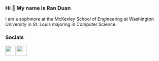 ### Hi 👋 My name is Ran Duan

I am a sophmore at the McKevley School of Engineering at Washington University in St. Louis majoring in Computer Science.


### Socials

<p align="left"> <a href="https://www.github.com/EricYou2" target="_blank" rel="noreferrer"><img src="https://raw.githubusercontent.com/danielcranney/readme-generator/main/public/icons/socials/github.svg" width="32" height="32" /></a> <a href="https://www.linkedin.com/in/ran-duan03/" target="_blank" rel="noreferrer"><img src="https://raw.githubusercontent.com/danielcranney/readme-generator/main/public/icons/socials/linkedin.svg" width="32" height="32" /></a></p>
